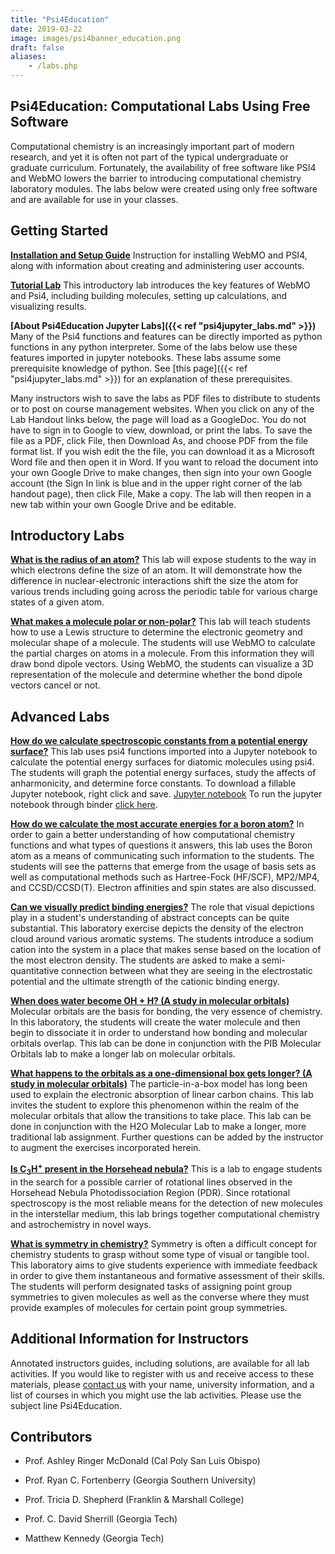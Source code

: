 ```yaml
---
title: "Psi4Education"
date: 2019-03-22
image: images/psi4banner_education.png
draft: false
aliases:
    - /labs.php
---
```


## Psi4Education: Computational Labs Using Free Software

Computational chemistry is an increasingly important part of modern research, and yet it is often not part of the typical undergraduate or graduate curriculum. Fortunately, the availability of free software like PSI4 and WebMO lowers the barrier to introducing computational chemistry laboratory modules. The labs below were created using only free software and are available for use in your classes.

## Getting Started

__[Installation and Setup Guide](https://docs.google.com/document/d/1bFqPYZidGyJ_MBXkayVISjsjepDXhvDaJ5BencBgkOg/edit?usp=sharing)__
Instruction for installing WebMO and PSI4, along with information about creating and administering user accounts.

__[Tutorial Lab](https://docs.google.com/document/d/1kZAGOTsjPRN_eoKvTxvnZ-V80fiXjjgib7V7uTj5xCM/edit?usp=sharing)__
This introductory lab introduces the key features of WebMO and Psi4, including building molecules, setting up calculations, and visualizing results.

__[About Psi4Education Jupyter Labs]({{< ref "psi4jupyter_labs.md" >}})__
Many of the Psi4 functions and features can be directly imported as python functions in any python interpreter.  Some of the labs below use these features imported in jupyter notebooks.  These labs assume some prerequisite knowledge of python.  See [this page]({{< ref "psi4jupyter_labs.md" >}}) for an explanation of these prerequisites.

Many instructors wish to save the labs as PDF files to distribute to students or to post on course management websites. When you click on any of the Lab Handout links below, the page will load as a GoogleDoc. You do not have to sign in to Google to view, download, or print the labs. To save the file as a PDF, click File, then Download As, and choose PDF from the file format list. If you wish edit the the file, you can download it as a Microsoft Word file and then open it in Word. If you want to reload the document into your own Google Drive to make changes, then sign into your own Google account (the Sign In link is blue and in the upper right corner of the lab handout page), then click File, Make a copy. The lab will then reopen in a new tab within your own Google Drive and be editable.

## Introductory Labs

__[What is the radius of an atom?](https://docs.google.com/document/d/1nQa4x-ikcEtaYsHFdJo7FbkRaqO5pzNBFOQ1Bedyago/edit?usp=sharing)__
This lab will expose students to the way in which electrons define the size of an atom. It will demonstrate how the difference in nuclear-electronic interactions shift the size the atom for various trends including going across the periodic table for various charge states of a given atom.

__[What makes a molecule polar or non-polar?](https://docs.google.com/document/d/1tnpew5p5BA9VE7wqmn6Jk4fhEJBL1S5YXs_hVJ-5TRI/edit?usp=sharing)__
This lab will teach students how to use a Lewis structure to determine the electronic geometry and molecular shape of a molecule.  The students will use WebMO to calculate the partial charges on atoms in a molecule.  From this information they will draw bond dipole vectors.  Using WebMO, the students can visualize a 3D representation of the molecule and determine whether the bond dipole vectors cancel or not.  

## Advanced Labs
__[How do we calculate spectroscopic constants from a potential energy surface?](https://drive.google.com/file/d/1MAf1DwbFCbLoIxe1L02_jjwqvrLzucqW/view?usp=sharing)__ This lab uses psi4 functions imported into a Jupyter notebook to calculate the potential energy surfaces for diatomic molecules using psi4.  The students will graph the potential energy surfaces, study the affects of anharmonicity, and determine force constants. To download a fillable Jupyter notebook, right click and save. [Jupyter notebook](https://drive.google.com/open?id=1UQr1YlB0za0YocRhpFKr-69W-nKo1aoB) To run the jupyter notebook through binder [click here](https://github.com/armcdona/psi4ed-spec-constants).

__[How do we calculate the most accurate energies for a boron atom?](https://docs.google.com/document/d/1e3FPPd5h68_x7FUtRuhYHrKsniiLujblAFq5uG_HDX0/edit?usp=sharing)__
In order to gain a better understanding of how computational chemistry functions and what types of questions it answers, this lab uses the Boron atom as a means of communicating such information to the students. The students will see the patterns that emerge from the usage of basis sets as well as computational methods such as Hartree-Fock (HF/SCF), MP2/MP4, and CCSD/CCSD(T). Electron affinities and spin states are also discussed.

__[Can we visually predict binding energies?](https://docs.google.com/document/d/1NwDQiJ-PwnXmu9JT0YozrfwWVbnyKpeLYlYUnBPMZlM/edit?usp=sharing)__
The role that visual depictions play in a student's understanding of abstract concepts can be quite substantial. This laboratory exercise depicts the density of the electron cloud around various aromatic systems. The students introduce a sodium cation into the system in a place that makes sense based on the location of the most electron density. The students are asked to make a semi-quantitative connection between what they are seeing in the electrostatic potential and the ultimate strength of the cationic binding energy.

__[When does water become OH + H? (A study in molecular orbitals)](https://docs.google.com/document/d/1jK3RQi1DeMhpV-QCOkRdWk9qKmxQXanIXfmGrc6JeaE/edit?usp=sharing)__
Molecular orbitals are the basis for bonding, the very essence of chemistry. In this laboratory, the students will create the water molecule and then begin to dissociate it in order to understand how bonding and molecular orbitals overlap. This lab can be done in conjunction with the PIB Molecular Orbitals lab to make a longer lab on molecular orbitals.

__[What happens to the orbitals as a one-dimensional box gets longer? (A study in molecular orbitals)](https://docs.google.com/document/d/10POwy-YE94nP9Q-RJkbib-U6TLpYRSpsOwmwsD27lm0/edit?usp=sharing)__
The particle-in-a-box model has long been used to explain the electronic absorption of linear carbon chains. This lab invites the student to explore this phenomenon within the realm of the molecular orbitals that allow the transitions to take place. This lab can be done in conjunction with the H2O Molecular Lab to make a longer, more traditional lab assignment. Further questions can be added by the instructor to augment the exercises incorporated herein.

__[Is C<sub>3</sub>H<sup>+</sup> present in the Horsehead nebula?](https://docs.google.com/document/d/1axMWMbdafz_bgmDwOPzrP5U-hDN62V1_IXyUfuwERww/edit?usp=sharing)__
This is a lab to engage students in the search for a possible carrier of rotational lines observed in the Horsehead Nebula Photodissociation Region (PDR). Since rotational spectroscopy is the most reliable means for the detection of new molecules in the interstellar medium, this lab brings together computational chemistry and astrochemistry in novel ways.

__[What is symmetry in chemistry?](https://docs.google.com/document/d/1zWjGSYxi8Jy96fo5ahLty0cbAgFamwNlcDrjPE6LK1I/edit?usp=sharing)__
Symmetry is often a difficult concept for chemistry students to grasp without some type of visual or tangible tool. This laboratory aims to give students experience with immediate feedback in order to give them instantaneous and formative assessment of their skills. The students will perform designated tasks of assigning point group symmetries to given molecules as well as the converse where they must provide examples of molecules for certain point group symmetries.

## Additional Information for Instructors

Annotated instructors guides, including solutions, are available for all lab activities. If you would like to register with us and receive access to these materials, please [contact us](mailto:armcdona@calpoly.edu) with your name, university information, and a list of courses in which you might use the lab activities. Please use the subject line Psi4Education.

## Contributors

* Prof. Ashley Ringer McDonald (Cal Poly San Luis Obispo)

* Prof. Ryan C. Fortenberry (Georgia Southern University)

* Prof. Tricia D. Shepherd (Franklin & Marshall College)

* Prof. C. David Sherrill (Georgia Tech)

* Matthew Kennedy (Georgia Tech)

